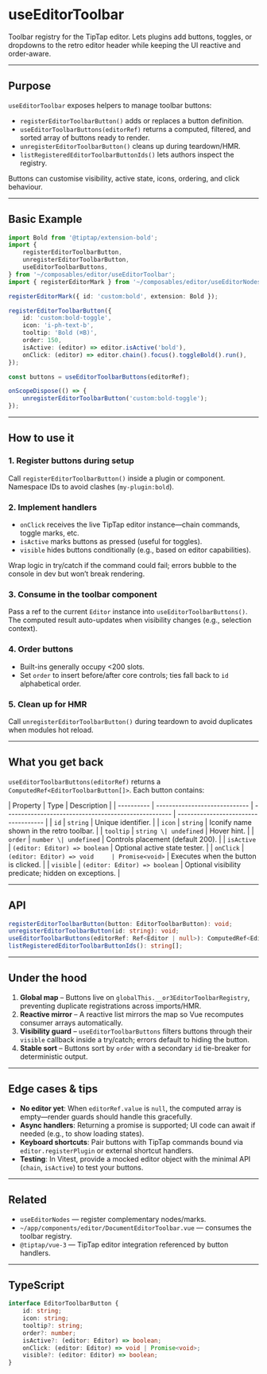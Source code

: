 # useEditorToolbar

Toolbar registry for the TipTap editor. Lets plugins add buttons, toggles, or dropdowns to the retro editor header while keeping the UI reactive and order-aware.

---

## Purpose

`useEditorToolbar` exposes helpers to manage toolbar buttons:

-   `registerEditorToolbarButton()` adds or replaces a button definition.
-   `useEditorToolbarButtons(editorRef)` returns a computed, filtered, and sorted array of buttons ready to render.
-   `unregisterEditorToolbarButton()` cleans up during teardown/HMR.
-   `listRegisteredEditorToolbarButtonIds()` lets authors inspect the registry.

Buttons can customise visibility, active state, icons, ordering, and click behaviour.

---

## Basic Example

```ts
import Bold from '@tiptap/extension-bold';
import {
    registerEditorToolbarButton,
    unregisterEditorToolbarButton,
    useEditorToolbarButtons,
} from '~/composables/editor/useEditorToolbar';
import { registerEditorMark } from '~/composables/editor/useEditorNodes';

registerEditorMark({ id: 'custom:bold', extension: Bold });

registerEditorToolbarButton({
    id: 'custom:bold-toggle',
    icon: 'i-ph-text-b',
    tooltip: 'Bold (⌘B)',
    order: 150,
    isActive: (editor) => editor.isActive('bold'),
    onClick: (editor) => editor.chain().focus().toggleBold().run(),
});

const buttons = useEditorToolbarButtons(editorRef);

onScopeDispose(() => {
    unregisterEditorToolbarButton('custom:bold-toggle');
});
```

---

## How to use it

### 1. Register buttons during setup

Call `registerEditorToolbarButton()` inside a plugin or component. Namespace IDs to avoid clashes (`my-plugin:bold`).

### 2. Implement handlers

-   `onClick` receives the live TipTap editor instance—chain commands, toggle marks, etc.
-   `isActive` marks buttons as pressed (useful for toggles).
-   `visible` hides buttons conditionally (e.g., based on editor capabilities).

Wrap logic in try/catch if the command could fail; errors bubble to the console in dev but won’t break rendering.

### 3. Consume in the toolbar component

Pass a ref to the current `Editor` instance into `useEditorToolbarButtons()`. The computed result auto-updates when visibility changes (e.g., selection context).

### 4. Order buttons

-   Built-ins generally occupy <200 slots.
-   Set `order` to insert before/after core controls; ties fall back to `id` alphabetical order.

### 5. Clean up for HMR

Call `unregisterEditorToolbarButton()` during teardown to avoid duplicates when modules hot reload.

---

## What you get back

`useEditorToolbarButtons(editorRef)` returns a `ComputedRef<EditorToolbarButton[]>`. Each button contains:

| Property   | Type                          | Description                                          |
| ---------- | ----------------------------- | ---------------------------------------------------- | ------------------------------------ |
| `id`       | `string`                      | Unique identifier.                                   |
| `icon`     | `string`                      | Iconify name shown in the retro toolbar.             |
| `tooltip`  | `string \| undefined`         | Hover hint.                                          |
| `order`    | `number \| undefined`         | Controls placement (default 200).                    |
| `isActive` | `(editor: Editor) => boolean` | Optional active state tester.                        |
| `onClick`  | `(editor: Editor) => void     | Promise<void>`                                       | Executes when the button is clicked. |
| `visible`  | `(editor: Editor) => boolean` | Optional visibility predicate; hidden on exceptions. |

---

## API

```ts
registerEditorToolbarButton(button: EditorToolbarButton): void;
unregisterEditorToolbarButton(id: string): void;
useEditorToolbarButtons(editorRef: Ref<Editor | null>): ComputedRef<EditorToolbarButton[]>;
listRegisteredEditorToolbarButtonIds(): string[];
```

---

## Under the hood

1. **Global map** – Buttons live on `globalThis.__or3EditorToolbarRegistry`, preventing duplicate registrations across imports/HMR.
2. **Reactive mirror** – A reactive list mirrors the map so Vue recomputes consumer arrays automatically.
3. **Visibility guard** – `useEditorToolbarButtons` filters buttons through their `visible` callback inside a try/catch; errors default to hiding the button.
4. **Stable sort** – Buttons sort by `order` with a secondary `id` tie-breaker for deterministic output.

---

## Edge cases & tips

-   **No editor yet**: When `editorRef.value` is `null`, the computed array is empty—render guards should handle this gracefully.
-   **Async handlers**: Returning a promise is supported; UI code can await if needed (e.g., to show loading states).
-   **Keyboard shortcuts**: Pair buttons with TipTap commands bound via `editor.registerPlugin` or external shortcut handlers.
-   **Testing**: In Vitest, provide a mocked editor object with the minimal API (`chain`, `isActive`) to test your buttons.

---

## Related

-   `useEditorNodes` — register complementary nodes/marks.
-   `~/app/components/editor/DocumentEditorToolbar.vue` — consumes the toolbar registry.
-   `@tiptap/vue-3` — TipTap editor integration referenced by button handlers.

---

## TypeScript

```ts
interface EditorToolbarButton {
    id: string;
    icon: string;
    tooltip?: string;
    order?: number;
    isActive?: (editor: Editor) => boolean;
    onClick: (editor: Editor) => void | Promise<void>;
    visible?: (editor: Editor) => boolean;
}
```
